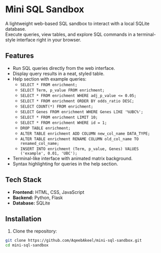 # Mini SQL Sandbox

A lightweight web-based SQL sandbox to interact with a local SQLite database.  
Execute queries, view tables, and explore SQL commands in a terminal-style interface right in your browser.

## Features

- Run SQL queries directly from the web interface.
- Display query results in a neat, styled table.
- Help section with example queries:
  - `SELECT * FROM enrichment;`
  - `SELECT Term, p_value FROM enrichment;`
  - `SELECT * FROM enrichment WHERE adj_p_value <= 0.05;`
  - `SELECT * FROM enrichment ORDER BY odds_ratio DESC;`
  - `SELECT COUNT(*) FROM enrichment;`
  - `SELECT Genes FROM enrichment WHERE Genes LIKE '%UBC%';`
  - `SELECT * FROM enrichment LIMIT 10;`
  - `SELECT * FROM enrichment WHERE id = 1;`
  - `DROP TABLE enrichment;`
  - `ALTER TABLE enrichment ADD COLUMN new_col_name DATA_TYPE;`
  - `ALTER TABLE enrichment RENAME COLUMN old_col_name TO renamed_col_name;`
  - `INSERT INTO enrichment (Term, p_value, Genes) VALUES ('example', 0.01, 'UBC');`
- Terminal-like interface with animated matrix background.
- Syntax highlighting for queries in the help section.

## Tech Stack

- **Frontend:** HTML, CSS, JavaScript  
- **Backend:** Python, Flask  
- **Database:** SQLite  

## Installation

1. Clone the repository:

```bash
git clone https://github.com/AqeebAkeel/mini-sql-sandbox.git
cd mini-sql-sandbox
